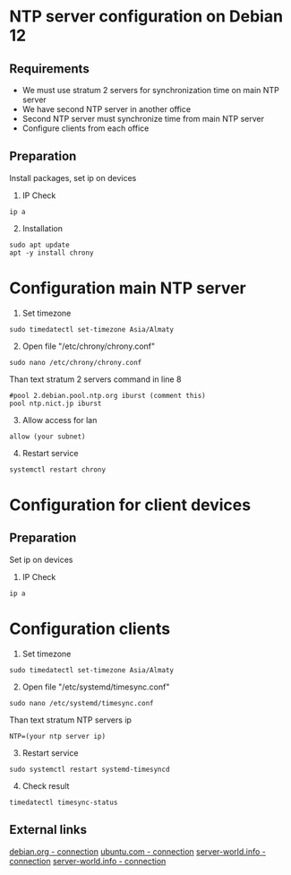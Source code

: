 # NTP server configuration on Debian 12

## Requirements

- We must use stratum 2 servers for synchronization time on main NTP server
- We have second NTP server in another office
- Second NTP server must synchronize time from main NTP server
- Configure clients from each office

## Preparation
Install packages, set ip on devices 

1. IP Check
```shell
ip a
```
2. Installation
```shell
sudo apt update 
apt -y install chrony
```

# Configuration main NTP server

1. Set timezone
```shell
sudo timedatectl set-timezone Asia/Almaty
```
2. Open file "/etc/chrony/chrony.conf"
```shell
sudo nano /etc/chrony/chrony.conf
```
Than text stratum 2 servers command in line 8
```shell
#pool 2.debian.pool.ntp.org iburst (comment this)
pool ntp.nict.jp iburst 
```
3. Allow access for lan
```shell
allow (your subnet) 
```
4. Restart service
```shell
systemctl restart chrony
```

# Configuration for client devices

## Preparation
Set ip on devices 

1. IP Check
```shell
ip a
```

# Configuration clients

1. Set timezone
```shell
sudo timedatectl set-timezone Asia/Almaty
```
2. Open file "/etc/systemd/timesync.conf"
```shell
sudo nano /etc/systemd/timesync.conf
```
Than text stratum NTP servers ip
```shell
NTP=(your ntp server ip)
```
3. Restart service
```shell
sudo systemctl restart systemd-timesyncd
```
4. Check result
```shell
timedatectl timesync-status
```

## External links
[debian.org - connection](https://www.debian.org/)
[ubuntu.com - connection](https://ubuntu.com/server/docs)
[server-world.info - connection](https://www.server-world.info/en/note?os=Debian_12&p=ntp&f=1)
[server-world.info - connection](https://www.server-world.info/en/note?os=Debian_12&p=ntp&f=3)
